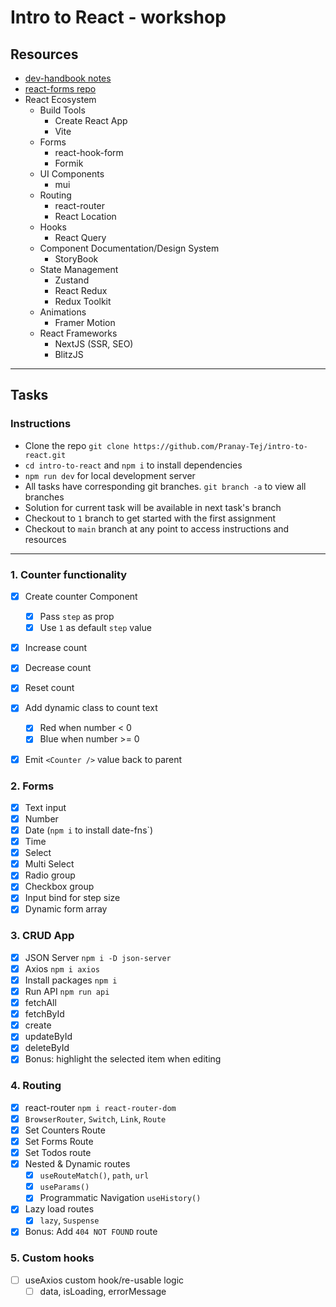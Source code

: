 # Intro to React - workshop

## Resources

- [dev-handbook notes](https://dev-handbook.vercel.app/frontend/react/react)
- [react-forms repo](https://github.com/Pranay-Tej/react-forms)
- React Ecosystem
  - Build Tools
    - Create React App
    - Vite
  - Forms
    - react-hook-form
    - Formik
  - UI Components
    - mui
  - Routing
    - react-router
    - React Location
  - Hooks
    - React Query
  - Component Documentation/Design System
    - StoryBook
  - State Management
    - Zustand
    - React Redux
    - Redux Toolkit
  - Animations
    - Framer Motion
  - React Frameworks
    - NextJS (SSR, SEO)
    - BlitzJS

---

## Tasks

### Instructions

- Clone the repo `git clone https://github.com/Pranay-Tej/intro-to-react.git`
- `cd intro-to-react` and `npm i` to install dependencies
- `npm run dev` for local development server
- All tasks have corresponding git branches. `git branch -a` to view all branches
- Solution for current task will be available in next task's branch
- Checkout to `1` branch to get started with the first assignment
- Checkout to `main` branch at any point to access instructions and resources

---

### 1. Counter functionality

- [x] Create counter Component

  - [x] Pass `step` as prop
  - [x] Use `1` as default `step` value

- [x] Increase count
- [x] Decrease count
- [x] Reset count
- [x] Add dynamic class to count text

  - [x] Red when number < 0
  - [x] Blue when number >= 0

- [x] Emit `<Counter />` value back to parent

### 2. Forms

- [x] Text input
- [x] Number
- [x] Date (`npm i` to install date-fns`)
- [x] Time
- [x] Select
- [x] Multi Select
- [x] Radio group
- [x] Checkbox group
- [x] Input bind for step size
- [x] Dynamic form array

### 3. CRUD App

- [x] JSON Server `npm i -D json-server`
- [x] Axios `npm i axios`
- [x] Install packages `npm i`
- [x] Run API `npm run api`
- [x] fetchAll
- [x] fetchById
- [x] create
- [x] updateById
- [x] deleteById
- [x] Bonus: highlight the selected item when editing

### 4. Routing

- [x] react-router `npm i react-router-dom`
- [x] `BrowserRouter`, `Switch`, `Link`, `Route`
- [x] Set Counters Route
- [x] Set Forms Route
- [x] Set Todos route
- [x] Nested & Dynamic routes
  - [x] `useRouteMatch()`, `path`, `url`
  - [x] `useParams()`
  - [x] Programmatic Navigation `useHistory()`
- [x] Lazy load routes
  - [x] `lazy`, `Suspense`
- [x] Bonus: Add `404 NOT FOUND` route

### 5. Custom hooks

- [ ] useAxios custom hook/re-usable logic
  - [ ] data, isLoading, errorMessage
